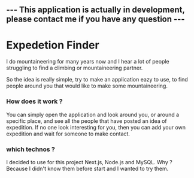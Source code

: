 ## --- This application is actually in development, please contact me if you have any question ---

# Expedetion Finder

I do mountaineering for many years now and I hear a lot of people struggling to find a climbing or mountaineering partner.

So the idea is really simple, try to make an application eazy to use, to find people around you that would like to make some mountaineering.

### How does it work ? 

You can simply open the application and look around you, or around a specific place, and see all the people that have posted an idea of expedition.
If no one look interesting for you, then you can add your own expedition and wait for someone to make contact.

### which technos ?

I decided to use for this project Next.js, Node.js and MySQL. Why ? Because I didn't know them before start and I wanted to try them.
